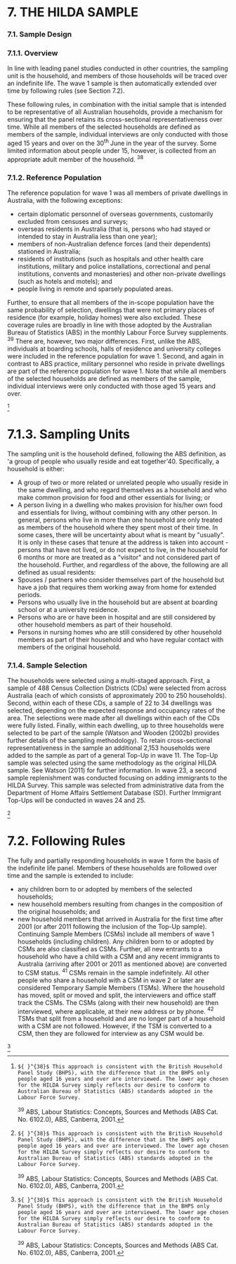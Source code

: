 # 7. THE HILDA SAMPLE

### 7.1. Sample Design

### 7.1.1. Overview

In line with leading panel studies conducted in other countries, the sampling unit is the household, and members of those households will be traced over an indefinite life. The wave 1 sample is then automatically extended over time by following rules (see Section 7.2).

These following rules, in combination with the initial sample that is intended to be representative of all Australian households, provide a mechanism for ensuring that the panel retains its cross-sectional representativeness over time.
While all members of the selected households are defined as members of the sample, individual interviews are only conducted with those aged 15 years and over on the $30^{\text {th }}$ June in the year of the survey. Some limited information about people under 15, however, is collected from an appropriate adult member of the household. ${ }^{38}$

### 7.1.2. Reference Population

The reference population for wave 1 was all members of private dwellings in Australia, with the following exceptions:

- certain diplomatic personnel of overseas governments, customarily excluded from censuses and surveys;
- overseas residents in Australia (that is, persons who had stayed or intended to stay in Australia less than one year);
- members of non-Australian defence forces (and their dependents) stationed in Australia;
- residents of institutions (such as hospitals and other health care institutions, military and police installations, correctional and penal institutions, convents and monasteries) and other non-private dwellings (such as hotels and motels); and
- people living in remote and sparsely populated areas.

Further, to ensure that all members of the in-scope population have the same probability of selection, dwellings that were not primary places of residence (for example, holiday homes) were also excluded.
These coverage rules are broadly in line with those adopted by the Australian Bureau of Statistics (ABS) in the monthly Labour Force Survey supplements. ${ }^{39}$ There are, however, two major differences. First, unlike the ABS, individuals at boarding schools, halls of residence and university colleges were included in the reference population for wave 1. Second, and again in contrast to ABS practice, military personnel who reside in private dwellings are part of the reference population for wave 1.
Note that while all members of the selected households are defined as members of the sample, individual interviews were only conducted with those aged 15 years and over.

[^0]
[^0]:    ${ }^{38}$ This approach is consistent with the British Household Panel Study (BHPS), with the difference that in the BHPS only people aged 16 years and over are interviewed. The lower age chosen for the HILDA Survey simply reflects our desire to conform to Australian Bureau of Statistics (ABS) standards adopted in the Labour Force Survey.
    ${ }^{39}$ ABS, Labour Statistics: Concepts, Sources and Methods (ABS Cat. No. 6102.0), ABS, Canberra, 2001.

# 7.1.3. Sampling Units 

The sampling unit is the household defined, following the ABS definition, as 'a group of people who usually reside and eat together'40. Specifically, a household is either:

- A group of two or more related or unrelated people who usually reside in the same dwelling, and who regard themselves as a household and who make common provision for food and other essentials for living; or
- A person living in a dwelling who makes provision for his/her own food and essentials for living, without combining with any other person.
In general, persons who live in more than one household are only treated as members of the household where they spent most of their time. In some cases, there will be uncertainty about what is meant by "usually". It is only in these cases that tenure at the address is taken into account - persons that have not lived, or do not expect to live, in the household for 6 months or more are treated as a "visitor" and not considered part of the household.
Further, and regardless of the above, the following are all defined as usual residents:
- Spouses / partners who consider themselves part of the household but have a job that requires them working away from home for extended periods.
- Persons who usually live in the household but are absent at boarding school or at a university residence.
- Persons who are or have been in hospital and are still considered by other household members as part of their household.
- Persons in nursing homes who are still considered by other household members as part of their household and who have regular contact with members of the original household.


### 7.1.4. Sample Selection

The households were selected using a multi-staged approach. First, a sample of 488 Census Collection Districts (CDs) were selected from across Australia (each of which consists of approximately 200 to 250 households). Second, within each of these CDs, a sample of 22 to 34 dwellings was selected, depending on the expected response and occupancy rates of the area. The selections were made after all dwellings within each of the CDs were fully listed. Finally, within each dwelling, up to three households were selected to be part of the sample (Watson and Wooden (2002b) provides further details of the sampling methodology).
To retain cross-sectional representativeness in the sample an additional 2,153 households were added to the sample as part of a general Top-Up in wave 11. The Top-Up sample was selected using the same methodology as the original HILDA sample. See Watson (2011) for further information.
In wave 23, a second sample replenishment was conducted focusing on adding immigrants to the HILDA Survey. This sample was selected from administrative data from the Department of Home Affairs Settlement Database (SD). Further Immigrant Top-Ups will be conducted in waves 24 and 25.

[^0]
[^0]:    ${ }^{40}$ ABS, Statistical Concepts Library (ABS Cat. No. 1361.30.001), ABS, Canberra, 2000.

# 7.2. Following Rules 

The fully and partially responding households in wave 1 form the basis of the indefinite life panel. Members of these households are followed over time and the sample is extended to include:

- any children born to or adopted by members of the selected households;
- new household members resulting from changes in the composition of the original households; and
- new household members that arrived in Australia for the first time after 2001 (or after 2011 following the inclusion of the Top-Up sample).
Continuing Sample Members (CSMs) include all members of wave 1 households (including children). Any children born to or adopted by CSMs are also classified as CSMs. Further, all new entrants to a household who have a child with a CSM and any recent immigrants to Australia (arriving after 2001 or 2011 as mentioned above) are converted to CSM status. ${ }^{41}$ CSMs remain in the sample indefinitely. All other people who share a household with a CSM in wave 2 or later are considered Temporary Sample Members (TSMs).
Where the household has moved, split or moved and split, the interviewers and office staff track the CSMs. The CSMs (along with their new household) are then interviewed, where applicable, at their new address or by phone. ${ }^{42}$ TSMs that split from a household and are no longer part of a household with a CSM are not followed. However, if the TSM is converted to a CSM, then they are followed for interview as any CSM would be.

[^0]
[^0]:    ${ }^{41}$ The inclusion into the following rules of immigrants arriving in Australia in 2002 or later in the Main Sample occurred in 2009 (for Wave 9). This was subsequently changed in 2016 (for Wave 16) to immigrants arriving in Australian in 2012 or later.
    ${ }^{42}$ Note that if a child CSM moves without any other adult CSMs, they are followed to their new household and the eligible members of that household are then interviewed.
